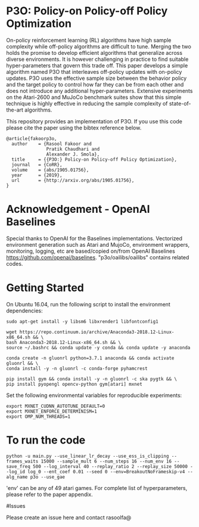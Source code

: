 P3O: Policy-on Policy-off Policy Optimization
=============================================

On-policy reinforcement learning (RL) algorithms have high sample complexity while off-policy algorithms are difficult to tune. Merging the two holds the promise to develop efficient algorithms that generalize across diverse environments. It is however challenging in practice to find suitable hyper-parameters that govern this trade off. This paper develops a simple algorithm named P3O that interleaves off-policy updates with on-policy updates. P3O uses the effective sample size between the behavior policy and the target policy to control how far they can be from each other and does not introduce any additional hyper-parameters. Extensive experiments on the Atari-2600 and MuJoCo benchmark suites show that this simple technique is highly effective in reducing the sample complexity of state-of-the-art algorithms.


This repository provides an implementation of P3O. If you use this code please cite the paper using the bibtex reference below.

```
@article{fakoorp3o,
  author    = {Rasool Fakoor and
               Pratik Chaudhari and
               Alexander J. Smola},
  title     = {{P3O:} Policy-on Policy-off Policy Optimization},
  journal   = {CoRR},
  volume    = {abs/1905.01756},
  year      = {2019},
  url       = {http://arxiv.org/abs/1905.01756},
}

```
# Acknowledgement - OpenAI Baselines

Special thanks to OpenAI for the Baselines implementations. Vectorized environment generation such as Atari and MujoCo, environment wrappers, monitoring, logging, etc are based/copied on/from OpenAI Baselines <https://github.com/openai/baselines>. "p3o/oailibs/oailibs" contains related codes.


# Getting Started

On Ubuntu 16.04, run the following script to install the environment dependencies:

```
sudo apt-get install -y libsm6 libxrender1 libfontconfig1

wget https://repo.continuum.io/archive/Anaconda3-2018.12-Linux-x86_64.sh && \ 
bash Anaconda3-2018.12-Linux-x86_64.sh && \
source ~/.bashrc && conda update -y conda && conda update -y anaconda

conda create -n gluonrl python=3.7.1 anaconda && conda activate gluonrl && \
conda install -y -n gluonrl -c conda-forge pyhamcrest

pip install gym && conda install -y -n gluonrl -c ska pygtk && \
pip install pyopengl opencv-python gym[atari] mxnet
```

Set the following environmental variables for reproducible experiments:

```
export MXNET_CUDNN_AUTOTUNE_DEFAULT=0
export MXNET_ENFORCE_DETERMINISM=1
export OMP_NUM_THREADS=1
```

# To run the code

```
python -u main.py --use_linear_lr_decay --use_ess_is_clipping --frames_waits 15000 --sample_mult 6 --num_steps 16 --num_env 16 --save_freq 500 --log_interval 40 --replay_ratio 2 --replay_size 50000 --log_id log_0 --ent_coef 0.01 --seed 0 --env=BreakoutNoFrameskip-v4 --alg_name p3o --use_gae 
```

'env' can be any of 49 atari games. For complete list of hyperparameters, please refer to the paper appendix. 

#Issues

Please create an issue here and contact rasoolfa@
